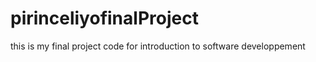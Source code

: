 # pirinceliyofinalProject
this is my final project code for introduction to software developpement 
